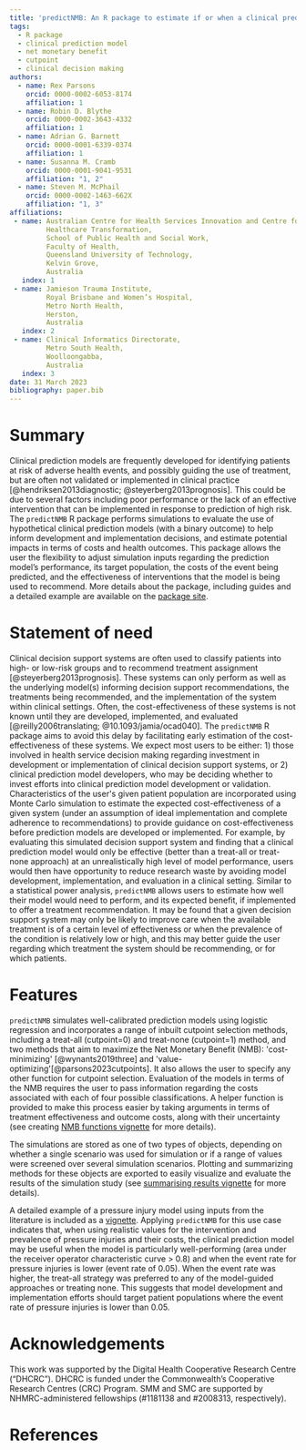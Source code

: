 ```yaml
---
title: 'predictNMB: An R package to estimate if or when a clinical prediction model is worthwhile'
tags:
  - R package
  - clinical prediction model
  - net monetary benefit
  - cutpoint
  - clinical decision making
authors:
  - name: Rex Parsons
    orcid: 0000-0002-6053-8174
    affiliation: 1
  - name: Robin D. Blythe
    orcid: 0000-0002-3643-4332
    affiliation: 1
  - name: Adrian G. Barnett
    orcid: 0000-0001-6339-0374
    affiliation: 1
  - name: Susanna M. Cramb
    orcid: 0000-0001-9041-9531
    affiliation: "1, 2"
  - name: Steven M. McPhail
    orcid: 0000-0002-1463-662X
    affiliation: "1, 3"
affiliations:
 - name: Australian Centre for Health Services Innovation and Centre for
         Healthcare Transformation,
         School of Public Health and Social Work,
         Faculty of Health,
         Queensland University of Technology,
         Kelvin Grove,
         Australia
   index: 1
 - name: Jamieson Trauma Institute,
         Royal Brisbane and Women’s Hospital,
         Metro North Health,
         Herston,
         Australia
   index: 2
 - name: Clinical Informatics Directorate,
         Metro South Health,
         Woolloongabba,
         Australia
   index: 3
date: 31 March 2023
bibliography: paper.bib
---
```


# Summary 

Clinical prediction models are frequently developed for identifying patients at
risk of adverse health events, and possibly guiding the use of treatment, but
are often not validated or implemented in clinical practice 
[@hendriksen2013diagnostic; @steyerberg2013prognosis]. This could be due to
several factors including poor performance or the lack of an effective
intervention that can be implemented in response to prediction of high risk.
The ``predictNMB`` R package performs simulations to evaluate the use of 
hypothetical clinical prediction models (with a binary outcome) to help inform
development and implementation decisions, and estimate potential impacts in 
terms of costs and health outcomes. This package allows the user the flexibility
to adjust simulation inputs regarding the prediction model’s performance, its 
target population, the costs of the event being predicted, and the effectiveness
of interventions that the model is being used to recommend. More details about 
the package, including guides and a detailed example are available on the 
[package site](https://docs.ropensci.org/predictNMB/).

# Statement of need

Clinical decision support systems are often used to classify patients into 
high- or low-risk groups and to recommend treatment assignment 
[@steyerberg2013prognosis]. These systems can only perform as well as the 
underlying model(s) informing decision support recommendations, the treatments 
being recommended, and the implementation of the system within clinical 
settings. Often, the cost-effectiveness of these systems is not known until 
they are developed, implemented, and evaluated  [@reilly2006translating; @10.1093/jamia/ocad040]. 
The ``predictNMB`` R package aims to avoid this delay by facilitating early 
estimation of the cost-effectiveness of these systems. We expect most users to
be either: 1) those involved in health service decision making regarding 
investment in development or implementation of clinical decision support 
systems, or 2) clinical prediction model developers, who may be deciding whether
to invest efforts into clinical prediction model development or validation.
Characteristics of the user's given patient population are incorporated using
Monte Carlo simulation to estimate the expected cost-effectiveness of a given
system (under an assumption of ideal implementation and complete adherence to
recommendations) to provide guidance on cost-effectiveness before prediction
models are developed or implemented. For example, by evaluating this simulated 
decision support system and finding that a clinical prediction model would only
be effective (better than a treat-all or treat-none approach) at an 
unrealistically high level of model performance, users would then have 
opportunity to reduce research waste by avoiding model development, 
implementation, and evaluation in a clinical setting. Similar to a statistical 
power analysis, ``predictNMB`` allows users to estimate how well their model
would need to perform, and its expected benefit, if implemented to offer a
treatment recommendation. It may be found that a given decision support system
may only be likely to improve care when the available treatment is of a certain
level of effectiveness or when the prevalence of the condition is relatively
low or high, and this may better guide the user regarding which treatment the
system should be recommending, or for which patients. 

# Features

``predictNMB`` simulates well-calibrated prediction models using logistic
regression and incorporates a range of inbuilt cutpoint selection methods,
including a treat-all (cutpoint=0) and treat-none (cutpoint=1) method, and two
methods that aim to maximize the Net Monetary Benefit (NMB): 'cost-minimizing'
[@wynants2019three] and 'value-optimizing'[@parsons2023cutpoints]. It also 
allows the user to specify any other function for cutpoint selection. Evaluation
of the models in terms of the NMB requires the user to pass information 
regarding the costs associated with each of four possible classifications.
A helper function is provided to make this process easier by taking arguments
in terms of treatment effectiveness and outcome costs, along with their 
uncertainty (see creating [NMB functions vignette](https://docs.ropensci.org/predictNMB/articles/creating-nmb-functions.html)
for more details). 

The simulations are stored as one of two types of objects, depending on whether 
a single scenario was used for simulation or if a range of values were screened
over several simulation scenarios. Plotting and summarizing methods for these
objects are exported to easily visualize and evaluate the results of the 
simulation study (see [summarising results vignette](https://docs.ropensci.org/predictNMB/articles/summarising-results-with-predictNMB.html)
for more details).

A detailed example of a pressure injury model using inputs from the literature
is included as a [vignette](https://docs.ropensci.org/predictNMB/articles/detailed-example.html).
Applying ``predictNMB`` for this use case indicates that, when using realistic 
values for the intervention and prevalence of pressure injuries and their costs,
the clinical prediction model may be useful when the model is particularly 
well-performing (area under the receiver operator characteristic curve  > 0.8)
and when the event rate for pressure injuries is lower (event rate of 0.05).
When the event rate was higher, the treat-all strategy was preferred to any of
the model-guided approaches or treating none. This suggests that model 
development and implementation efforts should target patient populations where
the event rate of pressure injuries is lower than 0.05.

# Acknowledgements

This work was supported by the Digital Health Cooperative Research Centre
(“DHCRC”). DHCRC is funded under the Commonwealth’s Cooperative Research Centres
(CRC) Program. SMM and SMC are supported by NHMRC-administered fellowships 
(#1181138 and #2008313, respectively).

# References
